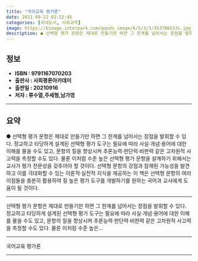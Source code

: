 ```yaml
---
title: "국어교육 평가론"
date: 2021-09-22 02:22:45
categories: [국내도서, 사회과학]
image: https://bimage.interpark.com/goods_image/6/5/3/3/353786533s.jpg
description: ● 선택형 평가 문항은 제대로 만들기만 하면 그 한계를 넘어서는 장점을 발휘할 수 있다. 정교하고 타당하게 설계된 선택형 평가 도구는 필요에 따라 사실·개념·용어에 대한 이해를 물을 수도 있고, 문항의 질을 향상시켜 추론능력·판단력·비판력 같은 고차원적 사고력을 측정할 수도 있다. 물
---
```


## **정보**

- **ISBN : 9791167070203**
- **출판사 : 사회평론아카데미**
- **출판일 : 20210916**
- **저자 : 류수열,주세형,남가영**

------



## **요약**

●  선택형 평가 문항은 제대로 만들기만 하면 그 한계를 넘어서는 장점을 발휘할 수 있다. 정교하고 타당하게 설계된 선택형 평가 도구는 필요에 따라 사실·개념·용어에 대한 이해를 물을 수도 있고, 문항의 질을 향상시켜 추론능력·판단력·비판력 같은 고차원적 사고력을 측정할 수도 있다. 물론 이처럼 수준 높은 선택형 평가 문항을 설계하기 위해서는 교사가 평가 전문성을 갖추어야 할 것이다. 선택형 문항의 강점과 잠재된 가능성을 발견하고 이를 극대화할 수 있는 이론적·실천적 지식을 제공하는 이 책은 선택형 문항의 여러 이점들을 충분히 활용하여 질 높은 평가 도구를 개발하기를 원하는 국어과 교사에게 도움이 될 것이다.

------

선택형 평가 문항은 제대로 만들기만 하면 그 한계를 넘어서는 장점을 발휘할 수 있다. 정교하고 타당하게 설계된 선택형 평가 도구는 필요에 따라 사실·개념·용어에 대한 이해를 물을 수도 있고, 문항의 질을 향상시켜 추론능력·판단력·비판력 같은 고차원적 사고력을 측정할 수도 있다. 물론 이처럼 수준 높은... 

------


국어교육 평가론 

------


